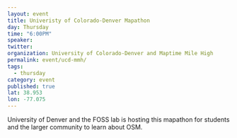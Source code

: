 ```yaml
---
layout: event
title: Univeristy of Colorado-Denver Mapathon
day: Thursday
time: "6:00PM"
speaker: 
twitter: 
organization: University of Colorado-Denver and Maptime Mile High
permalink: event/ucd-mmh/
tags: 
  - thursday
category: event
published: true
lat: 38.953
lon: -77.075
---
```


University of Denver and the FOSS lab is hosting this mapathon for students and the larger community to learn about OSM.  
